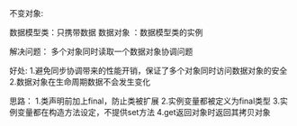 不变对象:

数据模型类：只携带数据
数据对象 ：数据模型类的实例

解决问题：
多个对象同时读取一个数据对象协调问题


好处:
1.避免同步协调带来的性能开销，保证了多个对象同时访问数据对象的安全
2.数据对象在生命周期数据不会发生变化


思路：
1.类声明前加上final，防止类被扩展
2.实例变量都被定义为final类型
3.实例变量都在构造方法设定，不提供set方法
4.get返回对象时返回其拷贝对象